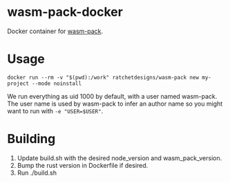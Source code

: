 # wasm-pack-docker
Docker container for [wasm-pack](https://rustwasm.github.io/wasm-pack).

# Usage
```
docker run --rm -v "$(pwd):/work" ratchetdesigns/wasm-pack new my-project --mode noinstall
```

We run everything as uid 1000 by default, with a user named wasm-pack.
The user name is used by wasm-pack to infer an author name so you might want to run with `-e "USER=$USER"`.

# Building
1. Update build.sh with the desired node_version and wasm_pack_version.
2. Bump the rust version in Dockerfile if desired.
3. Run ./build.sh
